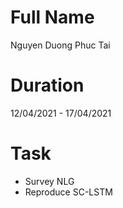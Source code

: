# Full Name
Nguyen Duong Phuc Tai

# Duration
12/04/2021 - 17/04/2021

# Task
* Survey NLG
* Reproduce SC-LSTM